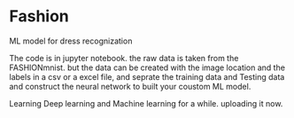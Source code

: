 # Fashion
ML model for dress recognization

The code is in jupyter notebook.
the raw data is taken from the FASHIONmnist. but the data can be created with the image location and the labels in a csv or a excel file, 
and seprate the training data and Testing data and construct the neural network to built your coustom ML model.


Learning Deep learning and Machine learning for a while. uploading it now.
